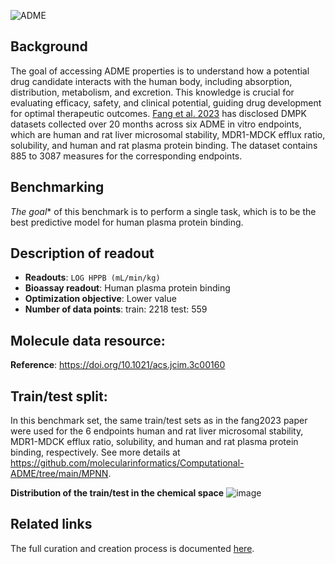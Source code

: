 ![ADME](https://storage.googleapis.com/polaris-public/icons/icons8-whale-96-ADME.png) 

## Background

The goal of accessing ADME properties is to understand how a potential drug candidate interacts with the human body, including absorption, distribution, metabolism, and excretion. This knowledge is crucial for evaluating efficacy, safety, and clinical potential, guiding drug development for optimal therapeutic outcomes. [Fang et al. 2023](https://doi.org/10.1021/acs.jcim.3c00160) has disclosed DMPK datasets collected over 20 months across six ADME in vitro endpoints, which are human and rat liver microsomal stability, MDR1-MDCK efflux ratio, solubility, and human and rat plasma protein binding. The dataset contains 885 to 3087 measures for the corresponding endpoints. 

## Benchmarking
*The goal** of this benchmark is to perform a single task, which is to be the best predictive model for human plasma protein binding. 


## Description of readout 
- **Readouts**: `LOG HPPB (mL/min/kg)`
- **Bioassay readout**: Human plasma protein binding 
- **Optimization objective**: Lower value
- **Number of data points**: train: 2218 test: 559

## Molecule data resource: 
**Reference**: https://doi.org/10.1021/acs.jcim.3c00160

## Train/test split:
In this benchmark set, the same train/test sets as in the fang2023 paper were used for the 6 endpoints human and rat liver microsomal stability, MDR1-MDCK efflux ratio, solubility, and human and rat plasma protein binding, respectively. 
See more details at https://github.com/molecularinformatics/Computational-ADME/tree/main/MPNN.

**Distribution of the train/test in the chemical space**
![image](https://storage.googleapis.com/polaris-public/datasets/ADME/fang2023/figures/fang2023_ADME_public_v1_tsne_random_split.png)

## Related links
The full curation and creation process is documented [here](https://github.com/polaris-hub/polaris-recipes/blob/main/01_ADME).
